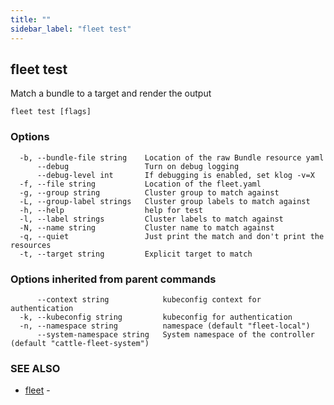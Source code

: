 ```yaml
---
title: ""
sidebar_label: "fleet test"
---
```

## fleet test

Match a bundle to a target and render the output

```
fleet test [flags]
```

### Options

```
  -b, --bundle-file string    Location of the raw Bundle resource yaml
      --debug                 Turn on debug logging
      --debug-level int       If debugging is enabled, set klog -v=X
  -f, --file string           Location of the fleet.yaml
  -g, --group string          Cluster group to match against
  -L, --group-label strings   Cluster group labels to match against
  -h, --help                  help for test
  -l, --label strings         Cluster labels to match against
  -N, --name string           Cluster name to match against
  -q, --quiet                 Just print the match and don't print the resources
  -t, --target string         Explicit target to match
```

### Options inherited from parent commands

```
      --context string            kubeconfig context for authentication
  -k, --kubeconfig string         kubeconfig for authentication
  -n, --namespace string          namespace (default "fleet-local")
      --system-namespace string   System namespace of the controller (default "cattle-fleet-system")
```

### SEE ALSO

* [fleet](./fleet)	 - 


